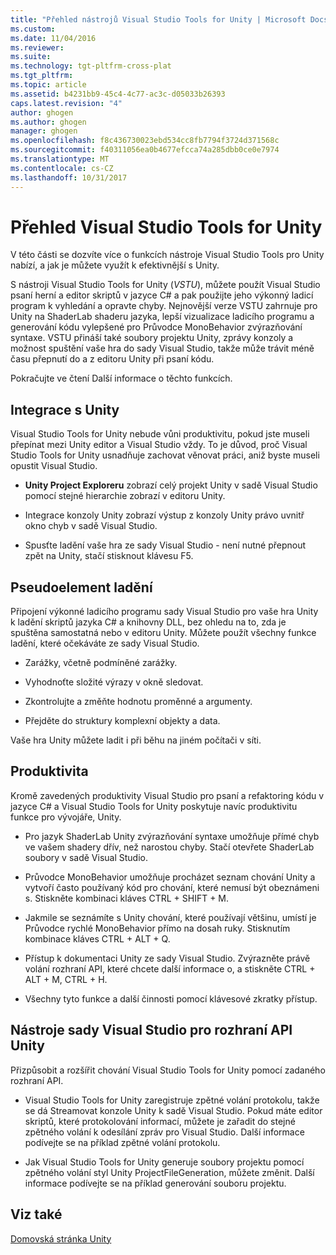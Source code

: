 ```yaml
---
title: "Přehled nástrojů Visual Studio Tools for Unity | Microsoft Docs"
ms.custom: 
ms.date: 11/04/2016
ms.reviewer: 
ms.suite: 
ms.technology: tgt-pltfrm-cross-plat
ms.tgt_pltfrm: 
ms.topic: article
ms.assetid: b4231bb9-45c4-4c77-ac3c-d05033b26393
caps.latest.revision: "4"
author: ghogen
ms.author: ghogen
manager: ghogen
ms.openlocfilehash: f8c436730023ebd534cc8fb7794f3724d371568c
ms.sourcegitcommit: f40311056ea0b4677efcca74a285dbb0ce0e7974
ms.translationtype: MT
ms.contentlocale: cs-CZ
ms.lasthandoff: 10/31/2017
---
```

# <a name="overview-of-visual-studio-tools-for-unity"></a>Přehled Visual Studio Tools for Unity
V této části se dozvíte více o funkcích nástroje Visual Studio Tools pro Unity nabízí, a jak je můžete využít k efektivnější s Unity.  
  
 S nástroji Visual Studio Tools for Unity (*VSTU*), můžete použít Visual Studio psaní herní a editor skriptů v jazyce C# a pak použijte jeho výkonný ladicí program k vyhledání a opravte chyby. Nejnovější verze VSTU zahrnuje pro Unity na ShaderLab shaderu jazyka, lepší vizualizace ladicího programu a generování kódu vylepšené pro Průvodce MonoBehavior zvýrazňování syntaxe. VSTU přináší také soubory projektu Unity, zprávy konzoly a možnost spuštění vaše hra do sady Visual Studio, takže může trávit méně času přepnutí do a z editoru Unity při psaní kódu.  
  
 Pokračujte ve čtení Další informace o těchto funkcích.  
  
## <a name="integration-with-unity"></a>Integrace s Unity  
 Visual Studio Tools for Unity nebude vůni produktivitu, pokud jste museli přepínat mezi Unity editor a Visual Studio vždy. To je důvod, proč Visual Studio Tools for Unity usnadňuje zachovat věnovat práci, aniž byste museli opustit Visual Studio.  
  
-   **Unity Project Exploreru** zobrazí celý projekt Unity v sadě Visual Studio pomocí stejné hierarchie zobrazí v editoru Unity.  
  
-   Integrace konzoly Unity zobrazí výstup z konzoly Unity právo uvnitř okno chyb v sadě Visual Studio.  
  
-   Spusťte ladění vaše hra ze sady Visual Studio - není nutné přepnout zpět na Unity, stačí stisknout klávesu F5.  
  
## <a name="superior-debugging"></a>Pseudoelement ladění  
 Připojení výkonné ladicího programu sady Visual Studio pro vaše hra Unity k ladění skriptů jazyka C# a knihovny DLL, bez ohledu na to, zda je spuštěna samostatná nebo v editoru Unity. Můžete použít všechny funkce ladění, které očekáváte ze sady Visual Studio.  
  
-   Zarážky, včetně podmíněné zarážky.  
  
-   Vyhodnoťte složité výrazy v okně sledovat.  
  
-   Zkontrolujte a změňte hodnotu proměnné a argumenty.  
  
-   Přejděte do struktury komplexní objekty a data.  
  
 Vaše hra Unity můžete ladit i při běhu na jiném počítači v síti.  
  
## <a name="productivity"></a>Produktivita  
 Kromě zavedených produktivity Visual Studio pro psaní a refaktoring kódu v jazyce C# a Visual Studio Tools for Unity poskytuje navíc produktivitu funkce pro vývojáře, Unity.  
  
-   Pro jazyk ShaderLab Unity zvýrazňování syntaxe umožňuje přímé chyb ve vašem shadery dřív, než narostou chyby. Stačí otevřete ShaderLab soubory v sadě Visual Studio.  
  
-   Průvodce MonoBehavior umožňuje procházet seznam chování Unity a vytvoří často používaný kód pro chování, které nemusí být obeznámeni s. Stiskněte kombinaci kláves CTRL + SHIFT + M.  
  
-   Jakmile se seznámíte s Unity chování, které používají většinu, umístí je Průvodce rychlé MonoBehavior přímo na dosah ruky. Stisknutím kombinace kláves CTRL + ALT + Q.  
  
-   Přístup k dokumentaci Unity ze sady Visual Studio. Zvýrazněte právě volání rozhraní API, které chcete další informace o, a stiskněte CTRL + ALT + M, CTRL + H.  
  
-   Všechny tyto funkce a další činnosti pomocí klávesové zkratky přístup.  
  
## <a name="visual-studio-tools-for-unity-api"></a>Nástroje sady Visual Studio pro rozhraní API Unity  
 Přizpůsobit a rozšířit chování Visual Studio Tools for Unity pomocí zadaného rozhraní API.  
  
-   Visual Studio Tools for Unity zaregistruje zpětné volání protokolu, takže se dá Streamovat konzole Unity k sadě Visual Studio. Pokud máte editor skriptů, které protokolování informací, můžete je zařadit do stejné zpětného volání k odesílání zpráv pro Visual Studio. Další informace podívejte se na příklad zpětné volání protokolu.  
  
-   Jak Visual Studio Tools for Unity generuje soubory projektu pomocí zpětného volání styl Unity ProjectFileGeneration, můžete změnit. Další informace podívejte se na příklad generování souboru projektu.  
  
## <a name="see-also"></a>Viz také  
 [Domovská stránka Unity](http://unity3d.com)
